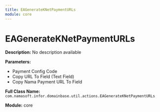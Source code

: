 ```yaml
---
title: EAGenerateKNetPaymentURLs
module: core
---
```


# EAGenerateKNetPaymentURLs

**Description:** No description available

**Parameters:**
- Payment Config Code
- Copy URL To Field (Text Field)
- Copy Nama Payment URL To Field

**Full Class Name:** `com.namasoft.infor.domainbase.util.actions.EAGenerateKNetPaymentURLs`

**Module:** core

